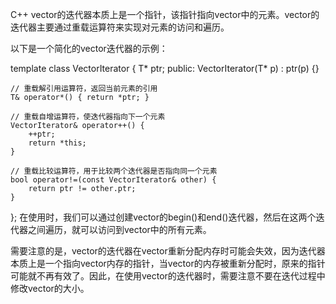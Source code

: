 C++ vector的迭代器本质上是一个指针，该指针指向vector中的元素。vector的迭代器主要通过重载运算符来实现对元素的访问和遍历。

以下是一个简化的vector迭代器的示例：

template<typename T>
class VectorIterator {
    T* ptr;
public:
    VectorIterator(T* p) : ptr(p) {}

    // 重载解引用运算符，返回当前元素的引用
    T& operator*() { return *ptr; }

    // 重载自增运算符，使迭代器指向下一个元素
    VectorIterator& operator++() {
        ++ptr;
        return *this;
    }

    // 重载比较运算符，用于比较两个迭代器是否指向同一个元素
    bool operator!=(const VectorIterator& other) {
        return ptr != other.ptr;
    }
};
在使用时，我们可以通过创建vector的begin()和end()迭代器，然后在这两个迭代器之间遍历，就可以访问到vector中的所有元素。

需要注意的是，vector的迭代器在vector重新分配内存时可能会失效，因为迭代器本质上是一个指向vector内存的指针，当vector的内存被重新分配时，原来的指针可能就不再有效了。因此，在使用vector的迭代器时，需要注意不要在迭代过程中修改vector的大小。

